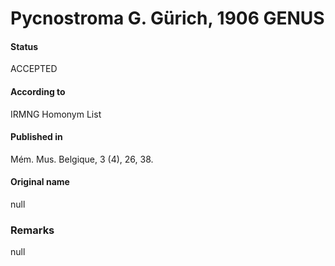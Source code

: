 Pycnostroma G. Gürich, 1906 GENUS
=======

#### Status
ACCEPTED

#### According to
IRMNG Homonym List

#### Published in
Mém. Mus. Belgique, 3 (4), 26, 38.

#### Original name
null

### Remarks
null